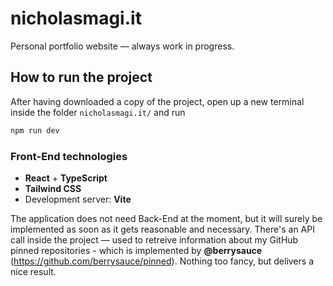 # nicholasmagi.it

Personal portfolio website — always work in progress.

## How to run the project
After having downloaded a copy of the project, open up a new terminal inside the folder `nicholasmagi.it/` and run 
```sh
npm run dev
```

### Front-End technologies
- **React** + **TypeScript**
- **Tailwind CSS**
- Development server: **Vite**

The application does not need Back-End at the moment, but it will surely be implemented as soon as it gets reasonable and necessary. There's an API call inside the project — used to retreive information about my GitHub pinned repositories - which is implemented by **@berrysauce** (https://github.com/berrysauce/pinned). Nothing too fancy, but delivers a nice result.
